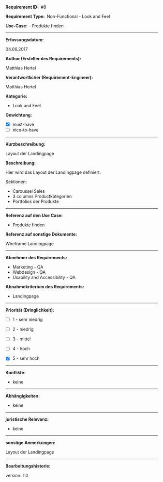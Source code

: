 **Requirement ID: ** #8

**Requirement Type: ** Non-Functional - Look and Feel

**Use-Case:** - Produkte finden

---

**Erfassungsdatum:**

04.06.2017

**Author (Ersteller des Requirements):**

Matthias Hertel

**Verantwortlicher (Requirement-Engineer):**

Matthias Hertel

**Kategorie:**

- Look and Feel

**Gewichtung:**

- [x] must-have
- [ ] nice-to-have

---
**Kurzbeschreibung:**

Layout der Landingpage

**Beschreibung:**

Hier wird das Layout der Landingpage definiert.

Sektionen:
- Caroussel Sales
- 3 columns Productkategorien
- Portfolios der Produkte


---
**Referenz auf den Use Case:**

- Produkte finden


**Referenz auf sonstige Dokumente:**

Wireframe Landingpage

---
**Abnehmer des Requirements:**

- Marketing - QA
- Webdesign - QA
- Usability and Accessibility - QA

**Abnahmekriterium des Requirements:**

- Landingpage

---
**Priorität (Dringlichkeit):**

- [ ] 1 - sehr niedrig
- [ ] 2 - niedrig
- [ ] 3 - mittel
- [ ] 4 - hoch
- [x] 5 - sehr hoch


---
**Konflikte:**
- keine

---
**Abhängigkeiten:**

- keine

---
**juristische Relevanz:**
- keine


---
**sonstige Anmerkungen:**

Layout der Landingpage

---
**Bearbeitungshistorie:**

version: 1.0
